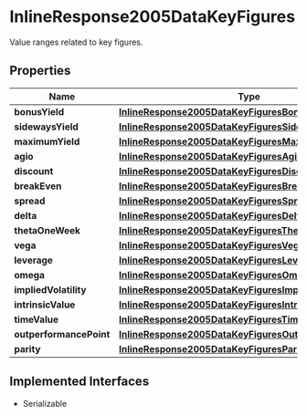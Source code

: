 

# InlineResponse2005DataKeyFigures

Value ranges related to key figures.

## Properties

Name | Type | Description | Notes
------------ | ------------- | ------------- | -------------
**bonusYield** | [**InlineResponse2005DataKeyFiguresBonusYield**](InlineResponse2005DataKeyFiguresBonusYield.md) |  |  [optional]
**sidewaysYield** | [**InlineResponse2005DataKeyFiguresSidewaysYield**](InlineResponse2005DataKeyFiguresSidewaysYield.md) |  |  [optional]
**maximumYield** | [**InlineResponse2005DataKeyFiguresMaximumYield**](InlineResponse2005DataKeyFiguresMaximumYield.md) |  |  [optional]
**agio** | [**InlineResponse2005DataKeyFiguresAgio**](InlineResponse2005DataKeyFiguresAgio.md) |  |  [optional]
**discount** | [**InlineResponse2005DataKeyFiguresDiscount**](InlineResponse2005DataKeyFiguresDiscount.md) |  |  [optional]
**breakEven** | [**InlineResponse2005DataKeyFiguresBreakEven**](InlineResponse2005DataKeyFiguresBreakEven.md) |  |  [optional]
**spread** | [**InlineResponse2005DataKeyFiguresSpread**](InlineResponse2005DataKeyFiguresSpread.md) |  |  [optional]
**delta** | [**InlineResponse2005DataKeyFiguresDelta**](InlineResponse2005DataKeyFiguresDelta.md) |  |  [optional]
**thetaOneWeek** | [**InlineResponse2005DataKeyFiguresThetaOneWeek**](InlineResponse2005DataKeyFiguresThetaOneWeek.md) |  |  [optional]
**vega** | [**InlineResponse2005DataKeyFiguresVega**](InlineResponse2005DataKeyFiguresVega.md) |  |  [optional]
**leverage** | [**InlineResponse2005DataKeyFiguresLeverage**](InlineResponse2005DataKeyFiguresLeverage.md) |  |  [optional]
**omega** | [**InlineResponse2005DataKeyFiguresOmega**](InlineResponse2005DataKeyFiguresOmega.md) |  |  [optional]
**impliedVolatility** | [**InlineResponse2005DataKeyFiguresImpliedVolatility**](InlineResponse2005DataKeyFiguresImpliedVolatility.md) |  |  [optional]
**intrinsicValue** | [**InlineResponse2005DataKeyFiguresIntrinsicValue**](InlineResponse2005DataKeyFiguresIntrinsicValue.md) |  |  [optional]
**timeValue** | [**InlineResponse2005DataKeyFiguresTimeValue**](InlineResponse2005DataKeyFiguresTimeValue.md) |  |  [optional]
**outperformancePoint** | [**InlineResponse2005DataKeyFiguresOutperformancePoint**](InlineResponse2005DataKeyFiguresOutperformancePoint.md) |  |  [optional]
**parity** | [**InlineResponse2005DataKeyFiguresParity**](InlineResponse2005DataKeyFiguresParity.md) |  |  [optional]


## Implemented Interfaces

* Serializable


